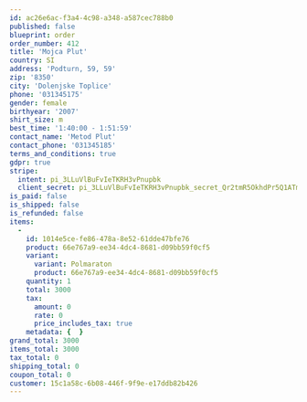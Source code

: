 ```yaml
---
id: ac26e6ac-f3a4-4c98-a348-a587cec788b0
published: false
blueprint: order
order_number: 412
title: 'Mojca Plut'
country: SI
address: 'Podturn, 59, 59'
zip: '8350'
city: 'Dolenjske Toplice'
phone: '031345175'
gender: female
birthyear: '2007'
shirt_size: m
best_time: '1:40:00 - 1:51:59'
contact_name: 'Metod Plut'
contact_phone: '031345185'
terms_and_conditions: true
gdpr: true
stripe:
  intent: pi_3LLuVlBuFvIeTKRH3vPnupbk
  client_secret: pi_3LLuVlBuFvIeTKRH3vPnupbk_secret_Qr2tmR5OkhdPr5Q1ATmBEVenc
is_paid: false
is_shipped: false
is_refunded: false
items:
  -
    id: 1014e5ce-fe86-478a-8e52-61dde47bfe76
    product: 66e767a9-ee34-4dc4-8681-d09bb59f0cf5
    variant:
      variant: Polmaraton
      product: 66e767a9-ee34-4dc4-8681-d09bb59f0cf5
    quantity: 1
    total: 3000
    tax:
      amount: 0
      rate: 0
      price_includes_tax: true
    metadata: {  }
grand_total: 3000
items_total: 3000
tax_total: 0
shipping_total: 0
coupon_total: 0
customer: 15c1a58c-6b08-446f-9f9e-e17ddb82b426
---
```

